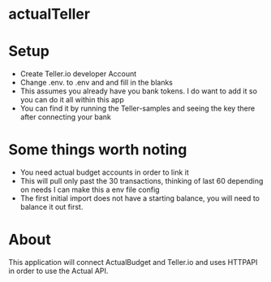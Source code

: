 # actualTeller

# Setup
- Create Teller.io developer Account
- Change .env. to .env and and fill in the blanks
- This assumes you already have you bank tokens. I do want to add it so you can do it all within this app
- You can find it by running the Teller-samples and seeing the key there after connecting your bank

# Some things worth noting
- You need actual budget accounts in order to link it
- This will pull only past the 30 transactions, thinking of last 60 depending on needs I can make this a env file config
- The first initial import does not have a starting balance, you will need to balance it out first.


# About
This application will connect ActualBudget and Teller.io and uses HTTPAPI in order to use the Actual API. 